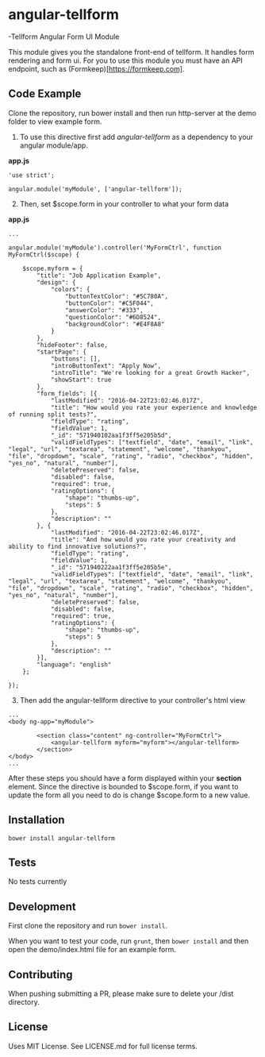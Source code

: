 # angular-tellform 
-Tellform Angular Form UI Module

This module gives you the standalone front-end of tellform. It handles form rendering and form ui. For you to use this module you must have an API endpoint, such as (Formkeep)[https://formkeep.com].

## Code Example

Clone the repository, run bower install and then run http-server at the demo folder to view example form.

1. To use this directive first add *angular-tellform* as a dependency to your angular module/app.

**app.js**
```
'use strict';

angular.module('myModule', ['angular-tellform']);
```

2. Then, set $scope.form in your controller to what your form data

**app.js**
```
...

angular.module('myModule').controller('MyFormCtrl', function MyFormCtrl($scope) {
    
    $scope.myform = {
        "title": "Job Application Example",
        "design": {
            "colors": {
                "buttonTextColor": "#5C780A",
                "buttonColor": "#C5F044",
                "answerColor": "#333",
                "questionColor": "#6D8524",
                "backgroundColor": "#E4F8A8"
            }
        },
        "hideFooter": false,
        "startPage": {
            "buttons": [],
            "introButtonText": "Apply Now",
            "introTitle": "We're looking for a great Growth Hacker",
            "showStart": true
        },
        "form_fields": [{
            "lastModified": "2016-04-22T23:02:46.017Z",
            "title": "How would you rate your experience and knowledge of running split tests?",
            "fieldType": "rating",
            "fieldValue": 1,
            "_id": "571940102aa1f3ff5e205b5d",
            "validFieldTypes": ["textfield", "date", "email", "link", "legal", "url", "textarea", "statement", "welcome", "thankyou", "file", "dropdown", "scale", "rating", "radio", "checkbox", "hidden", "yes_no", "natural", "number"],
            "deletePreserved": false,
            "disabled": false,
            "required": true,
            "ratingOptions": {
                "shape": "thumbs-up",
                "steps": 5
            },
            "description": ""
        }, {
            "lastModified": "2016-04-22T23:02:46.017Z",
            "title": "And how would you rate your creativity and ability to find innovative solutions?",
            "fieldType": "rating",
            "fieldValue": 1,
            "_id": "571940222aa1f3ff5e205b5e",
            "validFieldTypes": ["textfield", "date", "email", "link", "legal", "url", "textarea", "statement", "welcome", "thankyou", "file", "dropdown", "scale", "rating", "radio", "checkbox", "hidden", "yes_no", "natural", "number"],
            "deletePreserved": false,
            "disabled": false,
            "required": true,
            "ratingOptions": {
                "shape": "thumbs-up",
                "steps": 5
            },
            "description": ""
        }],
        "language": "english"
    };

});
```

3. Then add the angular-tellform directive to your controller's html view
```
...
<body ng-app="myModule">

		<section class="content" ng-controller="MyFormCtrl">
			<angular-tellform myform="myform"></angular-tellform>
		</section>
</body>
...
```

After these steps you should have a form displayed within your **section** element. Since the directive is bounded to $scope.form, if you want to update the form all you need to do is change $scope.form to a new value.

## Installation

```bower install angular-tellform```

## Tests

No tests currently

## Development

First clone the repository and run `bower install`.

When you want to test your code, run `grunt`, then `bower install` and then open the demo/index.html file for an example form.

## Contributing

When pushing submitting a PR, please make sure to delete your /dist directory. 

## License

Uses MIT License. See LICENSE.md for full license terms.
